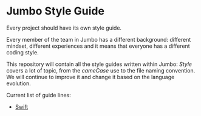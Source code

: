 # Jumbo Style Guide

Every project should have its own style guide.


Every member of the team in Jumbo has a different background: different mindset, different experiences and it means that everyone has a different coding style.

This repository will contain all the style guides written within Jumbo: *Style* covers a lot of topic, from the _cameCase_ use to the file naming convention. We will continue to improve it and change it based on the language evolution.

Current list of guide lines:

* [Swift](https://github.com/jumbo-tech-campus/Styleguide/blob/master/swift/styleguide.md)
